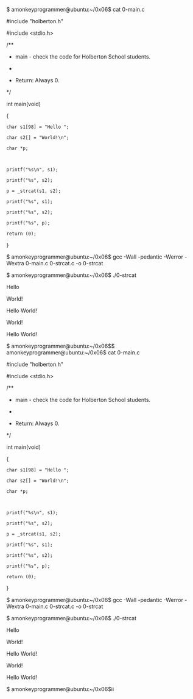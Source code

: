 $ amonkeyprogrammer@ubuntu:~/0x06$ cat 0-main.c

#include "holberton.h"

#include <stdio.h>



/**

 * main - check the code for Holberton School students.

 *

 * Return: Always 0.

 */

int main(void)

{

    char s1[98] = "Hello ";

    char s2[] = "World!\n";

    char *p;



    printf("%s\n", s1);

    printf("%s", s2);

    p = _strcat(s1, s2);

    printf("%s", s1);

    printf("%s", s2);

    printf("%s", p);

    return (0);

}

$ amonkeyprogrammer@ubuntu:~/0x06$ gcc -Wall -pedantic -Werror -Wextra 0-main.c 0-strcat.c -o 0-strcat

$ amonkeyprogrammer@ubuntu:~/0x06$ ./0-strcat 

Hello 

World!

Hello World!

World!

Hello World!

$ amonkeyprogrammer@ubuntu:~/0x06$$ amonkeyprogrammer@ubuntu:~/0x06$ cat 0-main.c

#include "holberton.h"

#include <stdio.h>



/**

 * main - check the code for Holberton School students.

 *

 * Return: Always 0.

 */

int main(void)

{

    char s1[98] = "Hello ";

    char s2[] = "World!\n";

    char *p;



    printf("%s\n", s1);

    printf("%s", s2);

    p = _strcat(s1, s2);

    printf("%s", s1);

    printf("%s", s2);

    printf("%s", p);

    return (0);

}

$ amonkeyprogrammer@ubuntu:~/0x06$ gcc -Wall -pedantic -Werror -Wextra 0-main.c 0-strcat.c -o 0-strcat

$ amonkeyprogrammer@ubuntu:~/0x06$ ./0-strcat 

Hello 

World!

Hello World!

World!

Hello World!

$ amonkeyprogrammer@ubuntu:~/0x06$ii
